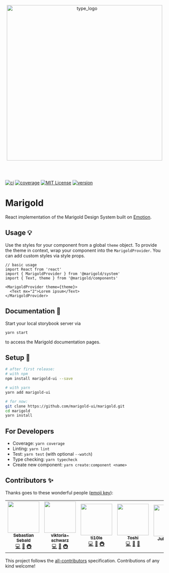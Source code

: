 <p align="center"> 
  <img width="494" align="center" alt="type_logo" src="https://user-images.githubusercontent.com/59875255/75779675-530ca980-5d5a-11ea-8910-7e92ded472e3.png">
</p>
<br>
<br>

[![ci][ci-badge]][ci] [![coverage][coverage-badge]][coverage] [![MIT License][license-badge]][license] [![version][version-badge]][package]

# Marigold

React implementation of the Marigold Design System built on [Emotion](https://emotion.sh/).

## Usage 💡

Use the styles for your component from a global `theme` object. To provide the theme in context, wrap your component into the `MarigoldProvider`. You can add custom styles via style props.

```
// basic usage
import React from 'react'
import { MarigoldProvider } from '@marigold/system'
import { Text, theme } from '@marigold/components'

<MarigoldProvider theme={theme}>
  <Text mx="2">Lorem ipsum</Text>
</MarigoldProvider>
```

## Documentation 📖

Start your local storybook server via

```
yarn start
```

to access the Marigold documentation pages.

## Setup 🔧

```sh
# after first release:
# with npm
npm install marigold-ui --save

# with yarn
yarn add marigold-ui

# for now:
git clone https://github.com/marigold-ui/marigold.git
cd marigold
yarn install
```

## For Developers

- Coverage: `yarn coverage`
- Linting: `yarn lint`
- Test: `yarn test` (with optional `--watch`)
- Type checking: `yarn typecheck`
- Create new component: `yarn create:component <name>`

## Contributors ✨

Thanks goes to these wonderful people ([emoji key](https://allcontributors.org/docs/en/emoji-key)):

<!-- ALL-CONTRIBUTORS-LIST:START - Do not remove or modify this section -->
<!-- prettier-ignore-start -->
<!-- markdownlint-disable -->
<table>
  <tr>
    <td align="center"><a href="https://github.com/sebald"><img src="https://avatars3.githubusercontent.com/u/985701?v=4" width="100px;" alt=""/><br /><sub><b>Sebastian Sebald</b></sub></a><br /><a href="https://github.com/rx/marigold/commits?author=sebald" title="Code">💻</a> <a href="https://github.com/rx/marigold/commits?author=sebald" title="Documentation">📖</a> <a href="#infra-sebald" title="Infrastructure (Hosting, Build-Tools, etc)">🚇</a></td>
    <td align="center"><a href="https://github.com/viktoria-schwarz"><img src="https://avatars1.githubusercontent.com/u/59830437?v=4" width="100px;" alt=""/><br /><sub><b>viktoria-schwarz</b></sub></a><br /><a href="https://github.com/rx/marigold/commits?author=viktoria-schwarz" title="Code">💻</a> <a href="https://github.com/rx/marigold/commits?author=viktoria-schwarz" title="Documentation">📖</a> <a href="#infra-viktoria-schwarz" title="Infrastructure (Hosting, Build-Tools, etc)">🚇</a></td>
    <td align="center"><a href="https://github.com/ti10le"><img src="https://avatars2.githubusercontent.com/u/59875255?v=4" width="100px;" alt=""/><br /><sub><b>ti10le</b></sub></a><br /><a href="https://github.com/rx/marigold/commits?author=ti10le" title="Code">💻</a> <a href="https://github.com/rx/marigold/commits?author=ti10le" title="Documentation">📖</a> <a href="#infra-ti10le" title="Infrastructure (Hosting, Build-Tools, etc)">🚇</a></td>
    <td align="center"><a href="http://toshibot.com"><img src="https://avatars3.githubusercontent.com/u/6447213?v=4" width="100px;" alt=""/><br /><sub><b>Toshi</b></sub></a><br /><a href="https://github.com/rx/marigold/commits?author=Toshibot" title="Code">💻</a> <a href="https://github.com/rx/marigold/commits?author=Toshibot" title="Documentation">📖</a> <a href="#design-Toshibot" title="Design">🎨</a></td>
    <td align="center"><a href="https://github.com/julianthiel"><img src="https://avatars1.githubusercontent.com/u/59880423?v=4" width="100px;" alt=""/><br /><sub><b>Julian Thiel</b></sub></a><br /><a href="https://github.com/rx/marigold/commits?author=julianthiel" title="Documentation">📖</a></td>
  </tr>
</table>

<!-- markdownlint-enable -->
<!-- prettier-ignore-end -->

<!-- ALL-CONTRIBUTORS-LIST:END -->

This project follows the [all-contributors](https://github.com/all-contributors/all-contributors) specification. Contributions of any kind welcome!

<!-- LINKS + BADGES -->

[ci]: https://github.com/marigold-ui/marigold/actions
[ci-badge]: https://github.com/marigold-ui/marigold/workflows/Validate/badge.svg
[license]: https://github.com/marigold-ui/marigold/blob/master/LICENSE
[license-badge]: https://img.shields.io/github/license/marigold-ui/marigold?style=flat-square
[package]: https://www.npmjs.com/package/@marigold/components
[version-badge]: https://img.shields.io/npm/v/@marigold/components?style=flat-square
[coverage]: https://coveralls.io/github/marigold-ui/marigold?branch=master
[coverage-badge]: https://img.shields.io/coveralls/github/marigold-ui/marigold/master?style=flat-square
